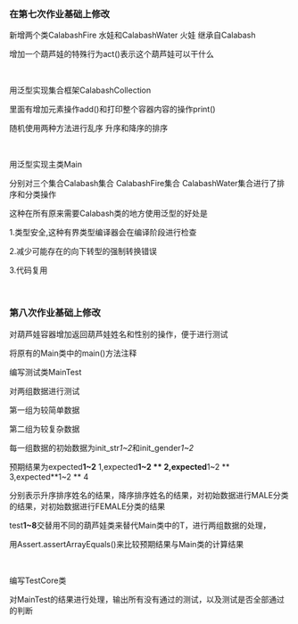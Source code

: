 ### 在第七次作业基础上修改

新增两个类CalabashFire 水娃和CalabashWater 火娃 继承自Calabash

增加一个葫芦娃的特殊行为act()表示这个葫芦娃可以干什么

</br>

用泛型实现集合框架CalabashCollection<T extends Calabash>

里面有增加元素操作add()和打印整个容器内容的操作print()

随机使用两种方法进行乱序 升序和降序的排序

</br>

用泛型实现主类Main<T extends Calabash>

分别对三个集合Calabash集合 CalabashFire集合 CalabashWater集合进行了排序和分类操作

这种在所有原来需要Calabash类的地方使用泛型<T extends Calabash>的好处是

1.类型安全,这种有界类型编译器会在编译阶段进行检查

2.减少可能存在的向下转型的强制转换错误

3.代码复用

</br>

### 第八次作业基础上修改

对葫芦娃容器增加返回葫芦娃姓名和性别的操作，便于进行测试

将原有的Main类中的main()方法注释

编写测试类MainTest

对两组数据进行测试

第一组为较简单数据

第二组为较复杂数据

每一组数据的初始数据为init_str*1~2*和init_gender*1~2*

预期结果为expected**1~2** 1,expected**1~2 ** 2,expected**1~2 ** 3,expected**1~2 ** 4

分别表示升序排序姓名的结果，降序排序姓名的结果，对初始数据进行MALE分类的结果，对初始数据进行FEMALE分类的结果

test**1~8**交替用不同的葫芦娃类来替代Main类中的T，进行两组数据的处理，

用Assert.assertArrayEquals()来比较预期结果与Main类的计算结果

<br>

编写TestCore类

对MainTest的结果进行处理，输出所有没有通过的测试，以及测试是否全部通过的判断
